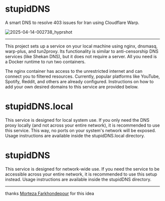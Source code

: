 # stupidDNS
A smart DNS to resolve 403 issues for Iran using Cloudflare Warp.

![2025-04-14-002738_hyprshot](https://github.com/user-attachments/assets/3f14c848-6369-4d11-a2f2-632dbf192b30)


---

This project sets up a service on your local machine using nginx, dnsmasq, warp-plus, and tun2proxy. Its functionality is similar to anti-censorship DNS services (like Shekan DNS), but it does not require a server. All you need is a Docker runtime to run two containers.

The nginx container has access to the unrestricted internet and can connect you to filtered resources. Currently, popular platforms like YouTube, Spotify, Reddit, and others are already configured. Instructions on how to add your own desired domains to this service are provided below.

# stupidDNS.local
This service is designed for local system use. If you only need the DNS proxy locally (and not across your entire network), it is recommended to use this service. This way, no ports on your system's network will be exposed. Usage instructions are available inside the stupidDNS.local directory.

# stupidDNS
This service is designed for network-wide use. If you need the service to be accessible across your entire network, it is recommended to use this setup instead. Usage instructions are available inside the stupidDNS directory.



---
thanks [ Morteza Farkhondepour](https://www.linkedin.com/in/morteza-farkhondepour/) for this idea
